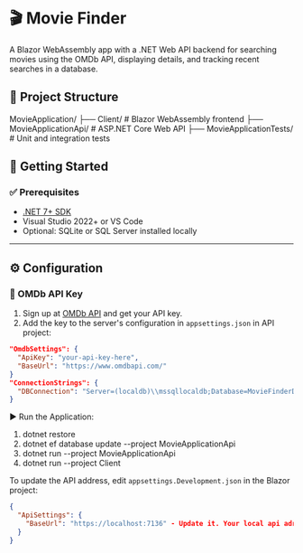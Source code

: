 # 🎬 Movie Finder

A Blazor WebAssembly app with a .NET Web API backend for searching movies using the OMDb API, displaying details, and tracking recent searches in a database.

## 📁 Project Structure
MovieApplication/
├── Client/ # Blazor WebAssembly frontend
├── MovieApplicationApi/ # ASP.NET Core Web API
├── MovieApplicationTests/ # Unit and integration tests

## 🚀 Getting Started

### ✅ Prerequisites

- [.NET 7+ SDK](https://dotnet.microsoft.com/download)
- Visual Studio 2022+ or VS Code
- Optional: SQLite or SQL Server installed locally

---

## ⚙️ Configuration

### 🔑 OMDb API Key

1. Sign up at [OMDb API](https://www.omdbapi.com/apikey.aspx) and get your API key.
2. Add the key to the server's configuration in `appsettings.json` in API project:

```json
"OmdbSettings": {
  "ApiKey": "your-api-key-here",
  "BaseUrl": "https://www.omdbapi.com/"
}
"ConnectionStrings": {
  "DBConnection": "Server=(localdb)\\mssqllocaldb;Database=MovieFinderDb;Trusted_Connection=True;"
}
 ```
▶️ Run the Application:
1. dotnet restore
2. dotnet ef database update --project MovieApplicationApi
3. dotnet run --project MovieApplicationApi
4. dotnet run --project Client

To update the API address, edit `appsettings.Development.json` in the Blazor project:

```json
{
  "ApiSettings": {
    "BaseUrl": "https://localhost:7136" - Update it. Your local api adress you can check it launchSettings.json in API project https: "applicationUrl" or just start API project and copt from browser.
  }
}
```
